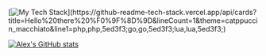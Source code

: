 [![My Tech Stack](https://github-readme-tech-stack.vercel.app/api/cards?title=Hello%20there%20%F0%9F%8D%9D&lineCount=1&theme=catppuccin_macchiato&line1=php,php,5ed3f3;go,go,5ed3f3;lua,lua,5ed3f3;)](https://github-readme-tech-stack.vercel.app/api/cards?title=Hello%20there%20%F0%9F%8D%9D&lineCount=1&theme=catppuccin_macchiato&line1=php,php,5ed3f3;go,go,5ed3f3;lua,lua,5ed3f3;)

[![Alex's GitHub stats](https://github-readme-stats.vercel.app/api?username=axkirillov&bg_color=24273a&text_color=cad3f5&icon_color=c6a0f6&title_color=8bd5ca)](https://github.com/axkirillov/github-readme-stats)
<!--
**axkirillov/axkirillov** is a ✨ _special_ ✨ repository because its `README.md` (this file) appears on your GitHub profile.

Here are some ideas to get you started:

- 🔭 I’m currently working on ...
- 🌱 I’m currently learning ...
- 👯 I’m looking to collaborate on ...
- 🤔 I’m looking for help with ...
- 💬 Ask me about ...
- 📫 How to reach me: ...
- 😄 Pronouns: ...
- ⚡ Fun fact: ...
-->

